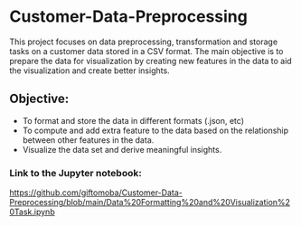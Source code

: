 # Customer-Data-Preprocessing
This project focuses on data preprocessing, transformation and storage tasks on a customer data stored in a CSV format. The main objective is to prepare the data for visualization by creating new features in the data to aid the visualization and create better insights.

## Objective:
- To format and store the data in different formats (.json, etc)
- To compute and add extra feature to the data based on the relationship between other features in the data.
- Visualize the data set and derive meaningful insights.

### Link to the Jupyter notebook: 
https://github.com/giftomoba/Customer-Data-Preprocessing/blob/main/Data%20Formatting%20and%20Visualization%20Task.ipynb
